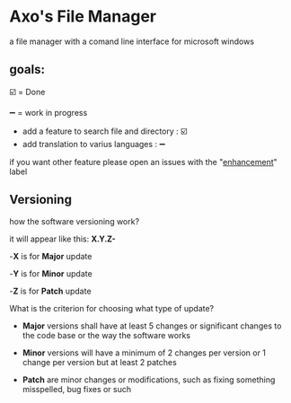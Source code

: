 # Axo's File Manager
a file manager with a comand line interface for microsoft windows


## goals:
☑️ = Done

➖ = work in progress
- add a feature to search file and directory : ☑️
- add translation to varius languages : ➖

if you want other feature please open an issues with the "[enhancement](https://github.com/axolotl-git/Axo-s-File-Manager/labels/enhancement)" label

## Versioning

how the software versioning work?

it will appear like this:
**X.Y.Z-**

-**X** is for **Major** update 

-**Y** is for **Minor** update

-**Z** is for **Patch** update

What is the criterion for choosing what type of update?

- **Major** versions shall have at least 5 changes or significant changes to the code base or the way the software works

- **Minor** versions will have a minimum of 2 changes per version or 1 change per version but at least 2 patches

- **Patch** are minor changes or modifications, such as fixing something misspelled, bug fixes or such
